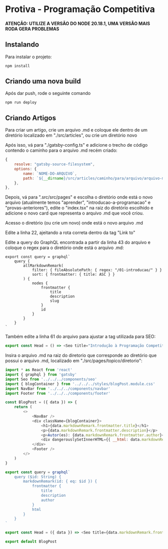 # Protiva - Programação Competitiva
#### ATENÇÃO: UTILIZE A VERSÃO DO NODE 20.18.1, UMA VERSÂO MAIS RODA GERA PROBLEMAS

## Instalando 
Para instalar o projeto:

```
npm install
```

## Criando uma nova build
Após dar push, rode o seguinte comando

```
npm run deploy
```


## Criando Artigos
Para criar um artigo, crie um arquivo .md e coloque ele dentro de um diretório localizado em "./src/articles", ou crie um diretório novo

Após isso, vá para "./gatsby-config.ts" e adicione o trecho de código contendo o caminho para o arquivo .md recém criado:

```javascript
{
    resolve: "gatsby-source-filesystem",
    options: {
        name: `NOME-DO-ARQUIVO`,
        path: `${__dirname}/src/articles/caminho/para/arquivo/arquivo-md`, 
    },
},
```

Depois, vá para ".src/src/pages" e escolha o diretório onde está o novo arquivo (atualmente temos "aprender", "introducao-a-programacao" e "provas-anteriores"),
edite o "index.tsx" na raiz do diretório escolhido e adicione o novo card que representa o arquivo .md que você criou.

Acesso o diretório (ou crie um novo) onde está o novo arquivo .md

Edite a linha 22, ajeitando a rota correta dentro da tag "Link to"

Edite a query do GraphQL encontrada a partir da linha 43 do arquivo e coloque o regex para o diretório onde está o arquivo .md:

``` 
export const query = graphql`
    query {
        allMarkdownRemark(
            filter: { fileAbsolutePath: { regex: "/01-introducao/" } }
            sort: { frontmatter: { title: ASC } }
        ) {
            nodes {
                frontmatter {
                    title
                    description
                    slug
                }
                id
            }
        }
    }
`
```

Também edite a linha 61 do arquivo para ajustar a tag utilizada para SEO:

``` javascript
export const Head = () => <Seo title="Introdução à Programação Competitiva" />
```

Insira o arquivo .md na raiz do diretorio que corresponde ao diretório que possui o arquivo .md, localizado em "./src/pages/topico/diretorio":

``` javascript
import * as React from 'react'
import { graphql } from 'gatsby'
import Seo from '../../../components/seo'
import { blogContainer } from '../../../styles/blogPost.module.css'
import NavBar from '../../../components/navbar'
import Footer from '../../../components/footer'

const BlogPost = ({ data }) => {
    return (
        <>
            <NavBar />
            <div className={blogContainer}>
                <h1>{data.markdownRemark.frontmatter.title}</h1>
                <p>{data.markdownRemark.frontmatter.description}</p>
                <p>Autor(es): {data.markdownRemark.frontmatter.author}</p>
                <div dangerouslySetInnerHTML={{ __html: data.markdownRemark.html }} />
            </div>
            <Footer />
        </>
    )
}

export const query = graphql`
    query ($id: String) {
        markdownRemark(id: { eq: $id }) {
            frontmatter {
                title
                description
                author
            }
            html
        }
    }
`

export const Head = ({ data }) => <Seo title={data.markdownRemark.frontmatter.title} />

export default BlogPost
```
